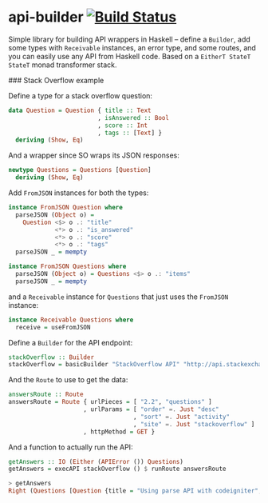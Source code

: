 # api-builder [![Build Status](https://travis-ci.org/intolerable/api-builder.svg?branch=master)](https://travis-ci.org/intolerable/api-builder)

Simple library for building API wrappers in Haskell – define a `Builder`, add some types with `Receivable` instances, an error type, and some routes, and you can easily use any API from Haskell code. Based on a `EitherT StateT StateT` monad transformer stack.

### Stack Overflow example

Define a type for a stack overflow question:

```haskell
data Question = Question { title :: Text
                         , isAnswered :: Bool
                         , score :: Int
                         , tags :: [Text] }
  deriving (Show, Eq)
```

And a wrapper since SO wraps its JSON responses:

```haskell
newtype Questions = Questions [Question]
  deriving (Show, Eq)
```

Add `FromJSON` instances for both the types:

```haskell
instance FromJSON Question where
  parseJSON (Object o) =
    Question <$> o .: "title"
             <*> o .: "is_answered"
             <*> o .: "score"
             <*> o .: "tags"
  parseJSON _ = mempty

instance FromJSON Questions where
  parseJSON (Object o) = Questions <$> o .: "items"
  parseJSON _ = mempty
```

and a `Receivable` instance for `Questions` that just uses the `FromJSON` instance:

```haskell
instance Receivable Questions where
  receive = useFromJSON
```

Define a `Builder` for the API endpoint:

```haskell
stackOverflow :: Builder
stackOverflow = basicBuilder "StackOverflow API" "http://api.stackexchange.com"
```

And the `Route` to use to get the data:

```haskell
answersRoute :: Route
answersRoute = Route { urlPieces = [ "2.2", "questions" ]
                     , urlParams = [ "order" =. Just "desc"
                                   , "sort" =. Just "activity"
                                   , "site" =. Just "stackoverflow" ]
                     , httpMethod = GET }
```

And a function to actually run the API:

```haskell
getAnswers :: IO (Either (APIError ()) Questions)
getAnswers = execAPI stackOverflow () $ runRoute answersRoute

> getAnswers
Right (Questions [Question {title = "Using parse API with codeigniter", isAnswered = True, score = 2, tags = ["php","codeigniter","parse.com","codeigniter-2","php-5.6"]},Question {title = "Object...
```
